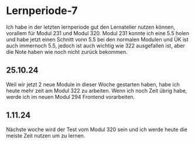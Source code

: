 # Lernperiode-7

Ich habe in der letzten lernperiode gut den Lernatelier nutzen können, vorallem für Modul 231 und Modul 320. Modul 231 konnte ich eine 5.5 holen und habe jetzt einen Schnitt vonn 5.5 bei den normalen Modulen und ÜK ist auch immernoch 5.5, jedoch ist auch wichtig wie 322 ausgefallen ist, aber die Note haben wie noch nicht zurück bekommen. 

## 25.10.24

Weil wir jetzt 2 neue Module in dieser Woche gestarten haben, habe ich heute mehr zeit am Modul 322 zu arbeiten. Wenn ich noch Zeit übrig habe, werde ich im neuen Modul 294 Frontend vorarbeiten.

## 1.11.24

Nächste woche wird der Test vom Modul 320 sein und ich werde heute die meiste Zeit nutzen um zu lernen.
